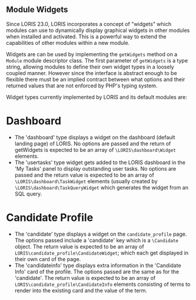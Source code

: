 ## Module Widgets

Since LORIS 23.0, LORIS incorporates a concept of "widgets" which
modules can use to dynamically display graphical widgets in other
modules when installed and activated. This is a powerful way to
extend the capabilities of other modules within a new module.

Widgets are can be used by implementing the `getWidgets` method
on a `Module` module descriptor class. The first parameter of
`getWidgets` is a type string, allowing modules to define their
own widget types in a loosely coupled manner. However since the
interface is abstract enough to be flexible there must be an implied
contract between what options and their returned values that are not
enforced by PHP's typing system.

Widget types currently implemented by LORIS and its default modules are:

# Dashboard

- The 'dashboard' type displays a widget on the dashboard (default landing
  page) of LORIS. No options are passed and the return of getWidgets is
  expected to be an array of `\LORIS\dashboard\Widget` elements.
- The 'usertasks' type widget gets added to the LORIS dashboard in the 
  'My Tasks' panel to display outstanding user tasks. No options are passed
  and the return value is expected to be an array of `\LORIS\dashboard\TaskWidget`
  elements (usually created by `\LORIS\dashboard\TaskQueryWidget` which generates
  the widget from an SQL query.

# Candidate Profile

- The 'candidate' type displays a widget on the `candidate_profile` page. The
  options passed include a 'candidate' key which is a `\Candidate` object.
  The return value is expected to be an array of `LORIS\candidate_profile\CandidateWidget`;
  which each get displayed in their own card of the page.
- The 'candidateinfo' type displays extra information in the 'Candidate Info'
  card of the profile. The options passed are the same as for the 'candidate'.
  The return value is expected to be an array of `LORIS\candidate_profile\CandidateInfo`
  elements consisting of terms to render into the existing card and the value of
  the term.
